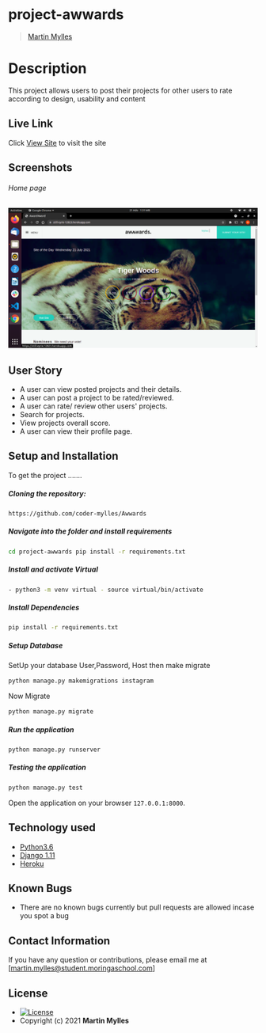 # project-awwards

>[Martin Mylles](https://github.com/coder-mylles/Awwards)  
  
# Description  
This project allows users to post their projects for other users to rate according to design, usability and content 
##  Live Link  
 Click [View Site]()  to visit the site

## Screenshots 
###### Home page

<img src="https://github.com/coder-mylles/Awwards/blob/main/static/images/Screenshot%20from%202021-07-21%2013-31-51.png">


## User Story  

* A user can view posted projects and their details.  
* A user can post a project to be rated/reviewed. 
* A user can rate/ review other users' projects.  
* Search for projects.  
* View projects overall score.
* A user can view their profile page.  



## Setup and Installation  
To get the project .......  

##### Cloning the repository:  
 ```bash 
 https://github.com/coder-mylles/Awwards
```
##### Navigate into the folder and install requirements  
 ```bash 
cd project-awwards pip install -r requirements.txt 
```
##### Install and activate Virtual  
 ```bash 
- python3 -m venv virtual - source virtual/bin/activate  
```  
##### Install Dependencies  
 ```bash 
 pip install -r requirements.txt 
```  
 ##### Setup Database  
  SetUp your database User,Password, Host then make migrate  
 ```bash 
python manage.py makemigrations instagram
 ``` 
 Now Migrate  
 ```bash 
 python manage.py migrate 
```
##### Run the application  
 ```bash 
 python manage.py runserver 
``` 
##### Testing the application  
 ```bash 
 python manage.py test 
```
Open the application on your browser `127.0.0.1:8000`.  


## Technology used  

* [Python3.6](https://www.python.org/)  
* [Django 1.11](https://docs.djangoproject.com/en/2.2/)  
* [Heroku](https://heroku.com)  


## Known Bugs  
* There are no known bugs currently but pull requests are allowed incase you spot a bug  

## Contact Information   
If you have any question or contributions, please email me at [martin.mylles@student.moringaschool.com]  

## License 

* [![License](https://img.shields.io/packagist/l/loopline-systems/closeio-api-wrapper.svg)](https://github.com/coder-mylles/Awwards/blob/master/LICENSE)  
* Copyright (c) 2021 **Martin Mylles**